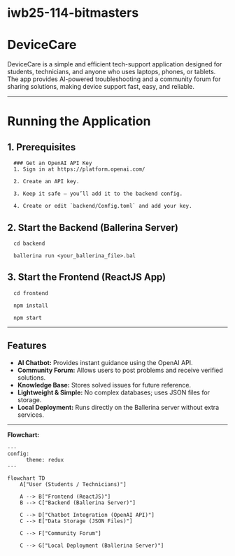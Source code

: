 # iwb25-114-bitmasters

# DeviceCare

DeviceCare is a simple and efficient tech-support application designed for students, technicians, and anyone who uses laptops, phones, or tablets. The app provides AI-powered troubleshooting and a community forum for sharing solutions, making device support fast, easy, and reliable.

---

# Running the Application
## 1. Prerequisites
      ### Get an OpenAI API Key
      1. Sign in at https://platform.openai.com/
      
      2. Create an API key.
      
      3. Keep it safe — you’ll add it to the backend config.

      4. Create or edit `backend/Config.toml` and add your key.


## 2. Start the Backend (Ballerina Server)

      cd backend

      ballerina run <your_ballerina_file>.bal

## 3. Start the Frontend (ReactJS App)

      cd frontend

      npm install   

      npm start  

---

## Features
- **AI Chatbot:** Provides instant guidance using the OpenAI API.
- **Community Forum:** Allows users to post problems and receive verified solutions.
- **Knowledge Base:** Stores solved issues for future reference.
- **Lightweight & Simple:** No complex databases; uses JSON files for storage.
- **Local Deployment:** Runs directly on the Ballerina server without extra services.

---

**Flowchart:**

```mermaid
---
config:
      theme: redux
---

flowchart TD
    A["User (Students / Technicians)"]

    A --> B["Frontend (ReactJS)"]
    B --> C["Backend (Ballerina Server)"]

    C --> D["Chatbot Integration (OpenAI API)"]
    C --> E["Data Storage (JSON Files)"]

    C --> F["Community Forum"]

    C --> G["Local Deployment (Ballerina Server)"]

